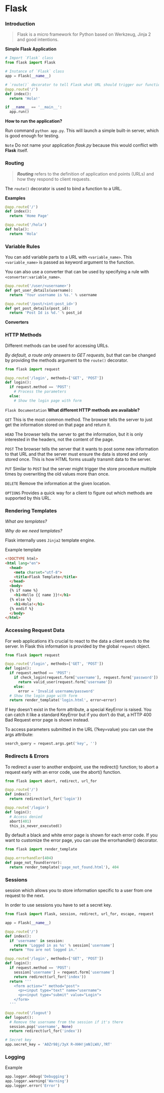 # Flask

### Introduction

> Flask is a micro framework for Python based on Werkzeug, Jinja 2 and good intentions.

**Simple Flask Application**

```python
# Import `Flask` class
from flask import Flask

# Instance of `Flask` class
app = Flask(__name__)

# `route()` decorator to tell Flask what URL should trigger our function
@app.route('/')
def index():
  return 'Hola!'

if __name__ == '__main__':
  app.run()
```

**How to run the application?**

Run command `python app.py`. This will launch a simple built-in server, which is good enough for testing.

`Note` Do not name your application *flask.py* because this would conflict with **Flask** itself.

### Routing

> ***Routing*** refers to the definition of application end points (URLs) and how they respond to client requests.

The `route()` decorator is used to bind a function to a URL.

**Examples**

```python
@app.route('/')
def index():
  return 'Home Page'

@app.route('/hola')
def hola():
  return 'Hola'
```

### Variable Rules

You can add variable parts to a URL with `<variable_name>`. This `<variable_name>` is passed as keyword argument to the function.

You can also use a converter that can be used by specifying a rule with `<converter:variable_name>`.

```python
@app.route('/user/<username>')
def get_user_details(username):
  return 'Your username is %s.' % username

@app.route('/post/<int:post_id>')
def get_post_details(post_id):
  return 'Post Id is %d.' % post_id
```

**Converters**

### HTTP Methods

Different methods can be used for accessing URLs.

*By default, a route only answers to GET requests*, but that can be changed by providing the methods argument to the `route()` decorator.

```python
from flask import request

@app.route('/login', methods=['GET', 'POST'])
def login():
  if request.method == 'POST':
    # Process the parameters
  else:
    # Show the login page with form
```

`Flask Documentation` **What different HTTP methods are available?**

`GET`
This is the most common method. The browser tells the server to just get the information stored on that page and return it.

`HEAD`
The browser tells the server to get the information, but it is only interested in the headers, not the content of the page.

`POST`
The browser tells the server that it wants to post some new information to that URL and that the server must ensure the data is stored and only stored once. This is how HTML forms usually transmit data to the server.

`PUT`
Similar to `POST` but the server might trigger the store procedure multiple times by overwriting the old values more than once.

`DELETE`
Remove the information at the given location.

`OPTIONS`
Provides a quick way for a client to figure out which methods are supported by this URL.

### Rendering Templates

*What are templates?*

*Why do we need templates?*

Flask internally uses `Jinja2` template engine.

Example template

```html
<!DOCTYPE html>
<html lang="en">
  <head>
    <meta charset="utf-8">
    <title>Flask Template</title>
  </head>
  <body>
  {% if name %}
    <h1>Hello {{ name }}!</h1>
  {% else %}
    <h1>Hola!</h1>
  {% endif %}
  </body>
</html>
```

### Accessing Request Data

For web applications it’s crucial to react to the data a client sends to the server. In Flask this information is provided by the global `request` object.

```python
from flask import request

@app.route('/login', methods=['GET', 'POST'])
def login():
  if request.method == 'POST':
    if check_login(request.form['username'], request.form['password']):
      return valid_user(request.form['username'])
    else:
      error = 'Invalid username/password'
  # Show the login page with form
  return render_template('login.html', error=error)
```

If key doesn't exist in the form attribute, a special KeyError is raised. You can catch it like a standard KeyError but if you don’t do that, a HTTP 400 Bad Request error page is shown instead.

To access parameters submitted in the URL (?key=value) you can use the args attribute:

```python
search_query = request.args.get('key', '')
```

### Redirects & Errors

To redirect a user to another endpoint, use the redirect() function; to abort a request early with an error code, use the abort() function.

```python
from flask import abort, redirect, url_for

@app.route('/')
def index():
  return redirect(url_for('login'))

@app.route('/login')
def login():
  # Access denied
  abort(401)
  this_is_never_executed()
```

By default a black and white error page is shown for each error code. If you want to customize the error page, you can use the errorhandler() decorator.

```python
from flask import render_template

@app.errorhandler(404)
def page_not_found(error):
  return render_template('page_not_found.html'), 404
```

### Sessions

session which allows you to store information specific to a user from one request to the next.

In order to use sessions you have to set a secret key.

```python
from flask import Flask, session, redirect, url_for, escape, request

app = Flask(__name__)

@app.route('/')
def index():
  if 'username' in session:
    return 'Logged in as %s' % session['username']
  return 'You are not logged in.'

@app.route('/login', methods=['GET', 'POST'])
def login():
  if request.method == 'POST':
    session['username'] = request.form['username']
    return redirect(url_for('index'))
  return '''
    <form action="" method="post">
      <p><input type="text" name="username">
      <p><input type="submit" value="Login">
    </form>
  '''

@app.route('/logout')
def logout():
  # Remove the username from the session if it's there
  session.pop('username', None)
  return redirect(url_for('index'))

# Secret key
app.secret_key = 'A0Zr98j/3yX R~XHH!jmN]LWX/,?RT'
```

### Logging

Example

```python
app.logger.debug('Debugging')
app.logger.warning('Warning')
app.logger.error('Error')
```
